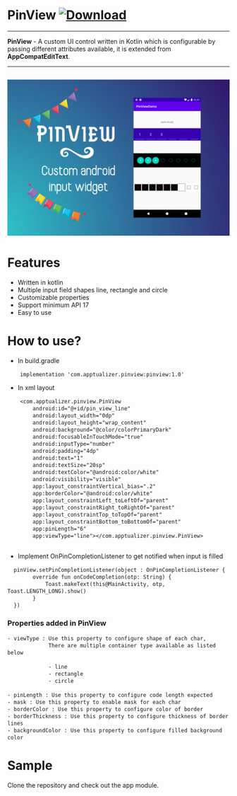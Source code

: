 # PinView  [ ![Download](https://api.bintray.com/packages/apptualizer/PinView/pinview/images/download.svg) ](https://bintray.com/apptualizer/PinView/pinview/_latestVersion)
--------------------------------------------
**PinView** - A custom UI control written in Kotlin which is configurable by passing different attributes available, it is extended from **AppCompatEditText**.

---------------------------------------------
![Screenshot](screenshots/pinview_widget.png)
---------------------------------------------

# Features

- Written in kotlin
- Multiple input field shapes line, rectangle and circle 
- Customizable properties 
- Support minimum API 17
- Easy to use

# How to use?

- In build.gradle

```
    implementation 'com.apptualizer.pinview:pinview:1.0'
```

- In xml layout

```
    <com.apptualizer.pinview.PinView
        android:id="@+id/pin_view_line"
        android:layout_width="0dp"
        android:layout_height="wrap_content"
        android:background="@color/colorPrimaryDark"
        android:focusableInTouchMode="true"
        android:inputType="number"
        android:padding="4dp"
        android:text="1"
        android:textSize="20sp"
        android:textColor="@android:color/white"
        android:visibility="visible"
        app:layout_constraintVertical_bias=".2"
        app:borderColor="@android:color/white"
        app:layout_constraintLeft_toLeftOf="parent"
        app:layout_constraintRight_toRightOf="parent"
        app:layout_constraintTop_toTopOf="parent"
        app:layout_constraintBottom_toBottomOf="parent"
        app:pinLength="6"
        app:viewType="line"></com.apptualizer.pinview.PinView>
 
```

- Implement OnPinCompletionListener to get notified when input is filled

```
  pinView.setPinCompletionListener(object : OnPinCompletionListener {
        override fun onCodeCompletion(otp: String) {
            Toast.makeText(this@MainActivity, otp, Toast.LENGTH_LONG).show()
        }
  }) 
```

### Properties added in PinView

    - viewType : Use this property to configure shape of each char, 
                 There are multiple container type available as listed below
                
                 - line
                 - rectangle
                 - circle 

    - pinLength : Use this property to configure code length expected
    - mask : Use this property to enable mask for each char
    - borderColor : Use this property to configure color of border
    - borderThickness : Use this property to configure thickness of border lines
    - backgroundColor : Use this property to configure filled background color

# Sample

Clone the repository and check out the app module.

